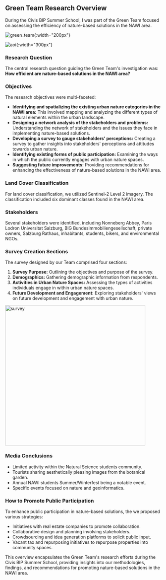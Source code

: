 

## Green Team Research Overview

During the Civis BIP Summer School, I was part of the Green Team focused on assessing the efficiency of nature-based solutions in the NAWI area. 

![green_team](https://github.com/lisahligono/GeoPython2023/assets/72496335/b0c34e4b-a3c2-4915-883f-06b6e2616533){:width="200px"}

![aoi](https://github.com/lisahligono/GeoPython2023/assets/72496335/42f4c689-ffce-4b08-af5c-2ca1214553b6){:width="300px"}


### Research Question
The central research question guiding the Green Team's investigation was: **How efficient are nature-based solutions in the NAWI area?**

### Objectives
The research objectives were multi-faceted:
- **Identifying and spatializing the existing urban nature categories in the NAWI area:** This involved mapping and analyzing the different types of natural elements within the urban landscape.
- **Designing a network analysis of the stakeholders and problems:** Understanding the network of stakeholders and the issues they face in implementing nature-based solutions.
- **Developing a survey to gauge stakeholders' perceptions:** Creating a survey to gather insights into stakeholders' perceptions and attitudes towards urban nature.
- **Identifying existing forms of public participation:** Examining the ways in which the public currently engages with urban nature spaces.
- **Suggesting future improvements:** Providing recommendations for enhancing the effectiveness of nature-based solutions in the NAWI area.

### Land Cover Classification
For land cover classification, we utilized Sentinel-2 Level 2 imagery. The classification included six dominant classes found in the NAWI area.

### Stakeholders
Several stakeholders were identified, including Nonneberg Abbey, Paris Lodron Universitat Salzburg, BIG Bundesimmobiliengesellschaft, private owners, Salzburg Rathaus, inhabitants, students, bikers, and environmental NGOs.

### Survey Creation Sections
The survey designed by our Team comprised four sections:
1. **Survey Purpose:** Outlining the objectives and purpose of the survey.
2. **Demographics:** Gathering demographic information from respondents.
3. **Activities in Urban Nature Spaces:** Assessing the types of activities individuals engage in within urban nature spaces.
4. **Future Development and Engagement:** Exploring stakeholders' views on future development and engagement with urban nature.

<img width="452" alt="survey" src="https://github.com/lisahligono/GeoPython2023/assets/72496335/f2baddce-c84e-4f62-8cb7-5cfb983dda5f">

   

### Media Conclusions
- Limited activity within the Natural Science students community.
- Tourists sharing aesthetically pleasing images from the botanical garden.
- Annual NAWI students Summer/Winterfest being a notable event.
- Specific events focused on nature and geoinformatics.

### How to Promote Public Participation
To enhance public participation in nature-based solutions, the we proposed various strategies:
- Initiatives with real estate companies to promote collaboration.
- Collaborative design and planning involving stakeholders.
- Crowdsourcing and idea generation platforms to solicit public input.
- Vacant tax and repurposing initiatives to repurpose properties into community spaces.

This overview encapsulates the Green Team's research efforts during the Civis BIP Summer School, providing insights into our methodologies, findings, and recommendations for promoting nature-based solutions in the NAWI area.


